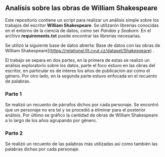 ## Analísis sobre las obras de William Shakespeare

Este repositorio contiene un script para realizar un análisis simple sobre los trabajos del escritor **William Shakespeare**. 
Se utilizarón librerias conocidas en el entorno de la ciencia de datos, como ser *Pandas* y *Seaborn*. En el archivo **requirements.txt** puede encontrar las librerias necesarias.

Se utilizó la siguiente base de datos abierta: Base de datos con las obras de William Shakespeare](https://relational.fit.cvut.cz/dataset/Shakespeare) .
 

El trabajo se separa en dos partes, en la primera de estas se realizó un análisis exploratorio sobre los datos, parte el foco estuvo en las obras del escritor, en particular es de interes los años de publicación así como el género.
Por otro lado, en la segunda parte estuvo enfocada en el recuento de palabras.

### Parte 1
Se realizó un recuento de párrafos dichos por cada personaje. Se encontró que un personaje no era tal y se procedió a eliminar para el posterior análisis.
Por último se gráfico la cantidad de obras de William Shakespeare a lo largo de los años agrupando por género.

### Parte 2
Se realizó un recuento de las palabras más utilizadas así como también las palabras dichas por cada personaje.
